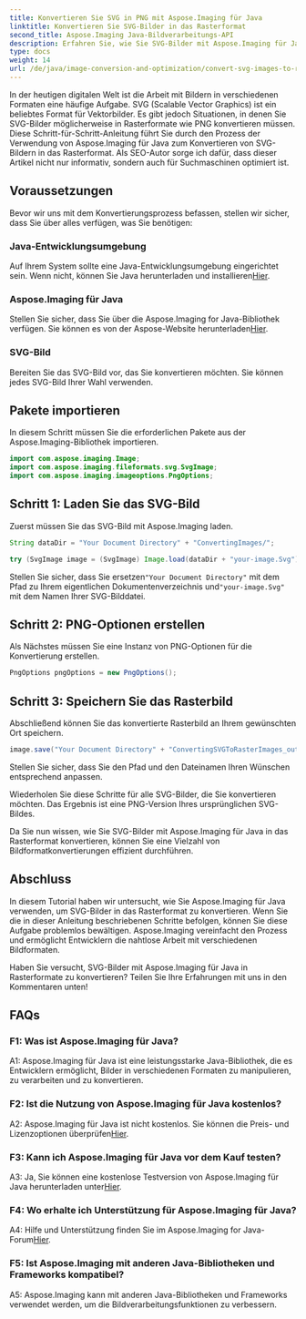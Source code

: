 ```yaml
---
title: Konvertieren Sie SVG in PNG mit Aspose.Imaging für Java
linktitle: Konvertieren Sie SVG-Bilder in das Rasterformat
second_title: Aspose.Imaging Java-Bildverarbeitungs-API
description: Erfahren Sie, wie Sie SVG-Bilder mit Aspose.Imaging für Java in PNG konvertieren. Optimieren Sie Ihre Bildformatkonvertierungen mit dieser Schritt-für-Schritt-Anleitung.
type: docs
weight: 14
url: /de/java/image-conversion-and-optimization/convert-svg-images-to-raster-format/
---
```

In der heutigen digitalen Welt ist die Arbeit mit Bildern in verschiedenen Formaten eine häufige Aufgabe. SVG (Scalable Vector Graphics) ist ein beliebtes Format für Vektorbilder. Es gibt jedoch Situationen, in denen Sie SVG-Bilder möglicherweise in Rasterformate wie PNG konvertieren müssen. Diese Schritt-für-Schritt-Anleitung führt Sie durch den Prozess der Verwendung von Aspose.Imaging für Java zum Konvertieren von SVG-Bildern in das Rasterformat. Als SEO-Autor sorge ich dafür, dass dieser Artikel nicht nur informativ, sondern auch für Suchmaschinen optimiert ist.

## Voraussetzungen

Bevor wir uns mit dem Konvertierungsprozess befassen, stellen wir sicher, dass Sie über alles verfügen, was Sie benötigen:

### Java-Entwicklungsumgebung
 Auf Ihrem System sollte eine Java-Entwicklungsumgebung eingerichtet sein. Wenn nicht, können Sie Java herunterladen und installieren[Hier](https://www.oracle.com/java/technologies/javase-downloads).

### Aspose.Imaging für Java
 Stellen Sie sicher, dass Sie über die Aspose.Imaging for Java-Bibliothek verfügen. Sie können es von der Aspose-Website herunterladen[Hier](https://releases.aspose.com/imaging/java/).

### SVG-Bild
Bereiten Sie das SVG-Bild vor, das Sie konvertieren möchten. Sie können jedes SVG-Bild Ihrer Wahl verwenden.

## Pakete importieren

In diesem Schritt müssen Sie die erforderlichen Pakete aus der Aspose.Imaging-Bibliothek importieren.

```java
import com.aspose.imaging.Image;
import com.aspose.imaging.fileformats.svg.SvgImage;
import com.aspose.imaging.imageoptions.PngOptions;
```

## Schritt 1: Laden Sie das SVG-Bild
Zuerst müssen Sie das SVG-Bild mit Aspose.Imaging laden.

```java
String dataDir = "Your Document Directory" + "ConvertingImages/";

try (SvgImage image = (SvgImage) Image.load(dataDir + "your-image.Svg")) {
```

 Stellen Sie sicher, dass Sie ersetzen`"Your Document Directory"` mit dem Pfad zu Ihrem eigentlichen Dokumentenverzeichnis und`"your-image.Svg"` mit dem Namen Ihrer SVG-Bilddatei.

## Schritt 2: PNG-Optionen erstellen
Als Nächstes müssen Sie eine Instanz von PNG-Optionen für die Konvertierung erstellen.

```java
PngOptions pngOptions = new PngOptions();
```

## Schritt 3: Speichern Sie das Rasterbild
Abschließend können Sie das konvertierte Rasterbild an Ihrem gewünschten Ort speichern.

```java
image.save("Your Document Directory" + "ConvertingSVGToRasterImages_out.png", pngOptions);
```

Stellen Sie sicher, dass Sie den Pfad und den Dateinamen Ihren Wünschen entsprechend anpassen.

Wiederholen Sie diese Schritte für alle SVG-Bilder, die Sie konvertieren möchten. Das Ergebnis ist eine PNG-Version Ihres ursprünglichen SVG-Bildes.

Da Sie nun wissen, wie Sie SVG-Bilder mit Aspose.Imaging für Java in das Rasterformat konvertieren, können Sie eine Vielzahl von Bildformatkonvertierungen effizient durchführen.

## Abschluss

In diesem Tutorial haben wir untersucht, wie Sie Aspose.Imaging für Java verwenden, um SVG-Bilder in das Rasterformat zu konvertieren. Wenn Sie die in dieser Anleitung beschriebenen Schritte befolgen, können Sie diese Aufgabe problemlos bewältigen. Aspose.Imaging vereinfacht den Prozess und ermöglicht Entwicklern die nahtlose Arbeit mit verschiedenen Bildformaten.

Haben Sie versucht, SVG-Bilder mit Aspose.Imaging für Java in Rasterformate zu konvertieren? Teilen Sie Ihre Erfahrungen mit uns in den Kommentaren unten!

## FAQs

### F1: Was ist Aspose.Imaging für Java?

A1: Aspose.Imaging für Java ist eine leistungsstarke Java-Bibliothek, die es Entwicklern ermöglicht, Bilder in verschiedenen Formaten zu manipulieren, zu verarbeiten und zu konvertieren.

### F2: Ist die Nutzung von Aspose.Imaging für Java kostenlos?

 A2: Aspose.Imaging für Java ist nicht kostenlos. Sie können die Preis- und Lizenzoptionen überprüfen[Hier](https://purchase.aspose.com/buy).

### F3: Kann ich Aspose.Imaging für Java vor dem Kauf testen?

 A3: Ja, Sie können eine kostenlose Testversion von Aspose.Imaging für Java herunterladen unter[Hier](https://releases.aspose.com/).

### F4: Wo erhalte ich Unterstützung für Aspose.Imaging für Java?

 A4: Hilfe und Unterstützung finden Sie im Aspose.Imaging for Java-Forum[Hier](https://forum.aspose.com/).

### F5: Ist Aspose.Imaging mit anderen Java-Bibliotheken und Frameworks kompatibel?

A5: Aspose.Imaging kann mit anderen Java-Bibliotheken und Frameworks verwendet werden, um die Bildverarbeitungsfunktionen zu verbessern.